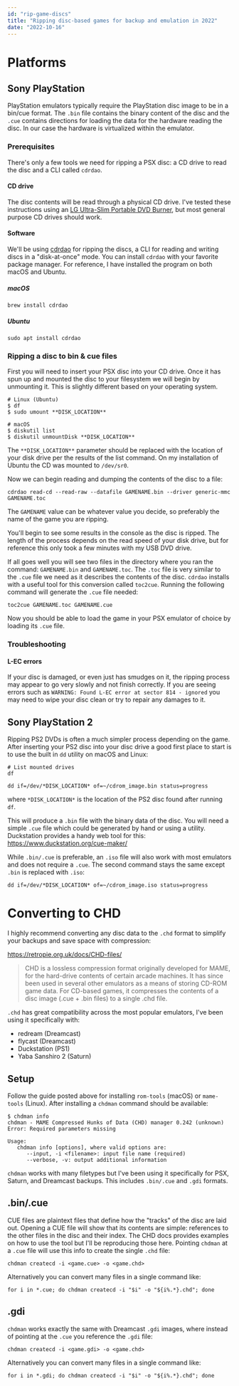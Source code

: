 ```yaml
---
id: "rip-game-discs"
title: "Ripping disc-based games for backup and emulation in 2022"
date: "2022-10-16"
---
```


# Platforms

## Sony PlayStation

PlayStation emulators typically require the PlayStation disc image to be in a bin/cue format. The `.bin` file contains the binary content of the disc and the `.cue` contains directions for loading the data for the hardware reading the disc. In our case the hardware is virtualized within the emulator.

### Prerequisites

There's only a few tools we need for ripping a PSX disc: a CD drive to read the disc and a CLI called `cdrdao`.

#### CD drive

The disc contents will be read through a physical CD drive. I've tested these instructions using an [LG Ultra-Slim Portable DVD Burner](https://a.co/d/3YAR4WD), but most general purpose CD drives should work.

#### Software

We'll be using [cdrdao](https://cdrdao.sourceforge.net/) for ripping the discs, a CLI for reading and writing discs in a "disk-at-once" mode. You can install `cdrdao` with your favorite package manager. For reference, I have installed the program on both macOS and Ubuntu.

##### macOS

`brew install cdrdao`

##### Ubuntu

`sudo apt install cdrdao`

### Ripping a disc to bin & cue files

First you will need to insert your PSX disc into your CD drive. Once it has spun up and mounted the disc to your filesystem we will begin by unmounting it. This is slightly different based on your operating system.

```
# Linux (Ubuntu)
$ df
$ sudo umount **DISK_LOCATION**

# macOS
$ diskutil list
$ diskutil unmountDisk **DISK_LOCATION**
```

The `**DISK_LOCATION**` parameter should be replaced with the location of your disk drive per the results of the list command. On my installation of Ubuntu the CD was mounted to `/dev/sr0`.

Now we can begin reading and dumping the contents of the disc to a file:

```
cdrdao read-cd --read-raw --datafile GAMENAME.bin --driver generic-mmc GAMENAME.toc
```

The `GAMENAME` value can be whatever value you decide, so preferably the name of the game you are ripping.

You'll begin to see some results in the console as the disc is ripped. The length of the process depends on the read speed of your disk drive, but for reference this only took a few minutes with my USB DVD drive.

If all goes well you will see two files in the directory where you ran the command: `GAMENAME.bin` and `GAMENAME.toc`. The `.toc` file is very similar to the `.cue` file we need as it describes the contents of the disc. `cdrdao` installs with a useful tool for this conversion called `toc2cue`. Running the following command will generate the `.cue` file needed:

`toc2cue GAMENAME.toc GAMENAME.cue`

Now you should be able to load the game in your PSX emulator of choice by loading its `.cue` file.

### Troubleshooting

#### L-EC errors

If your disc is damaged, or even just has smudges on it, the ripping process may appear to go very slowly and not finish correctly. If you are seeing errors such as `WARNING: Found L-EC error at sector 814 - ignored` you may need to wipe your disc clean or try to repair any damages to it.

## Sony PlayStation 2

Ripping PS2 DVDs is often a much simpler process depending on the game. After inserting your PS2 disc into your disc drive a good first place to start is to use the built in `dd` utility on macOS and Linux:

```
# List mounted drives
df

dd if=/dev/*DISK_LOCATION* of=~/cdrom_image.bin status=progress
```

where `*DISK_LOCATION*` is the location of the PS2 disc found after running `df`.

This will produce a `.bin` file with the binary data of the disc. You will need a simple `.cue` file which could be generated by hand or using a utility. Duckstation provides a handy web tool for this: https://www.duckstation.org/cue-maker/

While `.bin/.cue` is preferable, an `.iso` file will also work with most emulators and does not require a `.cue`. The second command stays the same except `.bin` is replaced with `.iso`:

`dd if=/dev/*DISK_LOCATION* of=~/cdrom_image.iso status=progress`

# Converting to CHD

I highly recommend converting any disc data to the `.chd` format to simplify your backups and save space with compression:

https://retropie.org.uk/docs/CHD-files/

> CHD is a lossless compression format originally developed for MAME, for the hard-drive contents of certain arcade machines. It has since been used in several other emulators as a means of storing CD-ROM game data. For CD-based games, it compresses the contents of a disc image (.cue + .bin files) to a single .chd file.

`.chd` has great compatibility across the most popular emulators, I've been using it specifically with:

- redream (Dreamcast)
- flycast (Dreamcast)
- Duckstation (PS1)
- Yaba Sanshiro 2 (Saturn)

## Setup

Follow the guide posted above for installing `rom-tools` (macOS) or `mame-tools` (Linux). After installing a `chdman` command should be available:

```
$ chdman info
chdman - MAME Compressed Hunks of Data (CHD) manager 0.242 (unknown)
Error: Required parameters missing

Usage:
   chdman info [options], where valid options are:
      --input, -i <filename>: input file name (required)
      --verbose, -v: output additional information
```

`chdman` works with many filetypes but I've been using it specifically for PSX, Saturn, and Dreamcast backups. This includes `.bin/.cue` and `.gdi` formats.

## .bin/.cue

CUE files are plaintext files that define how the "tracks" of the disc are laid out. Opening a CUE file will show that its contents are simple: references to the other files in the disc and their index. The CHD docs provides examples on how to use the tool but I'll be reproducing those here. Pointing `chdman` at a `.cue` file will use this info to create the single `.chd` file:

`chdman createcd -i <game.cue> -o <game.chd>`

Alternatively you can convert many files in a single command like:

`for i in *.cue; do chdman createcd -i "$i" -o "${i%.*}.chd"; done`

## .gdi

`chdman` works exactly the same with Dreamcast `.gdi` images, where instead of pointing at the `.cue` you reference the `.gdi` file:

`chdman createcd -i <game.gdi> -o <game.chd>`

Alternatively you can convert many files in a single command like:

`for i in *.gdi; do chdman createcd -i "$i" -o "${i%.*}.chd"; done`
